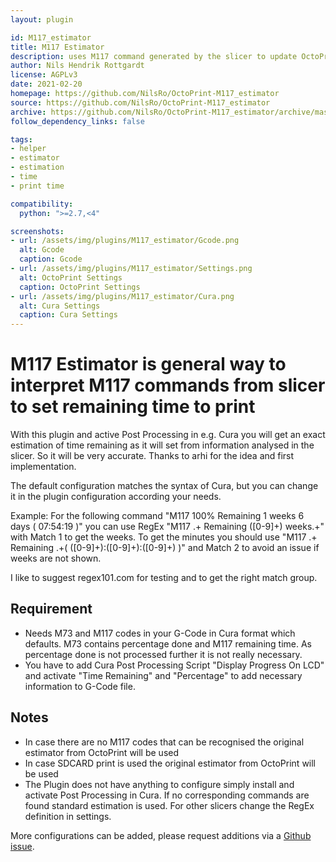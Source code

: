 ```yaml
---
layout: plugin

id: M117_estimator
title: M117 Estimator
description: uses M117 command generated by the slicer to update OctoPrints time remaining to an accurate value (Optimized for Cura)
author: Nils Hendrik Rottgardt
license: AGPLv3
date: 2021-02-20
homepage: https://github.com/NilsRo/OctoPrint-M117_estimator
source: https://github.com/NilsRo/OctoPrint-M117_estimator
archive: https://github.com/NilsRo/OctoPrint-M117_estimator/archive/master.zip
follow_dependency_links: false

tags:
- helper
- estimator
- estimation
- time
- print time

compatibility:
  python: ">=2.7,<4"

screenshots:
- url: /assets/img/plugins/M117_estimator/Gcode.png
  alt: Gcode
  caption: Gcode
- url: /assets/img/plugins/M117_estimator/Settings.png
  alt: OctoPrint Settings
  caption: OctoPrint Settings
- url: /assets/img/plugins/M117_estimator/Cura.png
  alt: Cura Settings
  caption: Cura Settings  
---
```


# M117 Estimator is general way to interpret M117 commands from slicer to set remaining time to print
With this plugin and active Post Processing in e.g. Cura you will get an exact estimation of time remaining as it will set from information analysed in the slicer. So it will be very accurate. Thanks to arhi for the idea and first implementation.

The default configuration matches the syntax of Cura, but you can change it in the plugin configuration according your needs.

Example: For the following command "M117 100% Remaining 1 weeks 6 days ( 07:54:19 )" you can use RegEx "M117 .+ Remaining ([0-9]+) weeks.+" with Match 1 to get the weeks. To get the minutes you should use "M117 .+ Remaining .+\( ([0-9]+):([0-9]+):([0-9]+) \)" and Match 2 to avoid an issue if weeks are not shown. 

I like to suggest regex101.com for testing and to get the right match group.



## Requirement
 * Needs M73 and M117 codes in your G-Code in Cura format which defaults. M73 contains percentage done and M117 remaining time. As percentage done is not processed further it is not really necessary.
 * You have to add Cura Post Processing Script "Display Progress On LCD" and activate "Time Remaining" and "Percentage" to add necessary information to G-Code file. 
## Notes
 * In case there are no M117 codes that can be recognised the original estimator from OctoPrint will be used
 * In case SDCARD print is used the original estimator from OctoPrint will be used
 * The Plugin does not have anything to configure simply install and activate Post Processing in Cura. If no corresponding commands are found standard estimation is used. For other slicers change the RegEx definition in settings.

More configurations can be added, please request additions via a [Github issue](https://github.com/NilsRo/OctoPrint-M117_estimator/issues).
